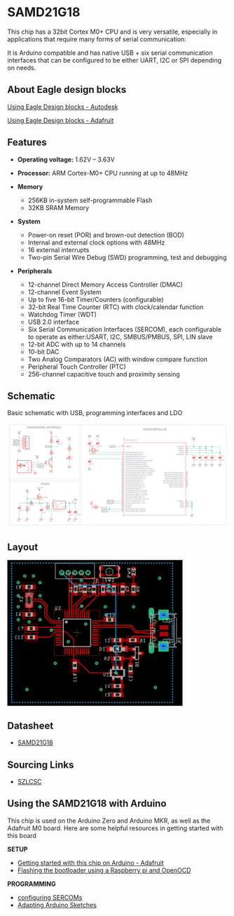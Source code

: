 # SAMD21G18
This chip has a 32bit Cortex M0+ CPU and is very versatile, especially in applications that require many forms of serial communication:

It is Arduino compatible and has native USB + six serial communication interfaces that can be configured to be either UART, I2C or SPI depending on needs.

##  About Eagle design blocks

[Using Eagle Design blocks - Autodesk](https://www.autodesk.com/products/eagle/blog/whats-new-in-autodesk-eagle-modular-design-blocks/)

[Using Eagle Design blocks - Adafruit](https://learn.adafruit.com/making-pcbs-with-oshpark-and-eagle/creating-a-schematic-with-design-blocks)

## Features
* **Operating voltage:** 1.62V – 3.63V

* **Processor:** ARM Cortex-M0+ CPU running at up to 48MHz


* **Memory**
  * 256KB in-system self-programmable Flash
  * 32KB SRAM Memory


* **System**
  * Power-on reset (POR) and brown-out detection (BOD)
  * Internal and external clock options with 48MHz
  * 16 external interrupts
  * Two-pin Serial Wire Debug (SWD) programming, test and debugging


* **Peripherals**
  * 12-channel Direct Memory Access Controller (DMAC)
  * 12-channel Event System
  * Up to five 16-bit Timer/Counters (configurable)
  * 32-bit Real Time Counter (RTC) with clock/calendar function
  * Watchdog Timer (WDT)
  * USB 2.0 interface
  * Six Serial Communication Interfaces (SERCOM), each configurable to operate as either:USART, I2C, SMBUS/PMBUS, SPI, LIN slave
  * 12-bit ADC with up to 14 channels
  * 10-bit DAC
  * Two Analog Comparators (AC) with window compare function
  * Peripheral Touch Controller (PTC)
  * 256-channel capacitive touch and proximity sensing

## Schematic
Basic schematic with USB, programming interfaces and LDO

![Schematic](assets/schematic.PNG)

## Layout
<img src ="assets/layout.PNG" width="400">

## Datasheet
* [SAMD21G18](http://ww1.microchip.com/downloads/en/DeviceDoc/SAM_D21_DA1_Family_DataSheet_DS40001882F.pdf)

## Sourcing Links
* [SZLCSC](https://item.szlcsc.com/79760.html)

## Using the SAMD21G18 with Arduino
This chip is used on the Arduino Zero and Arduino MKR, as well as the Adafruit M0 board. Here are some helpful resources in getting started with this board

**SETUP**

* [Getting started with this chip on Arduino - Adafruit](https://learn.adafruit.com/adafruit-feather-m0-adalogger/using-with-arduino-ide)
* [Flashing the bootloader using a Raspberry pi and OpenOCD](https://learn.adafruit.com/programming-microcontrollers-using-openocd-on-raspberry-pi)

**PROGRAMMING**

* [configuring SERCOMs](https://learn.adafruit.com/using-atsamd21-sercom-to-add-more-spi-i2c-serial-ports)
* [Adapting Arduino Sketches](https://learn.adafruit.com/adafruit-feather-m0-adalogger/adapting-sketches-to-m0)

